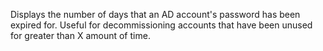 Displays the number of days that an AD account's password has been expired for.
Useful for decommissioning accounts that have been unused for greater than X amount of time.
